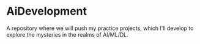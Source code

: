 # AiDevelopment
A repository where we will push my practice projects, which I'll develop to explore the mysteries in the realms of AI/ML/DL.
